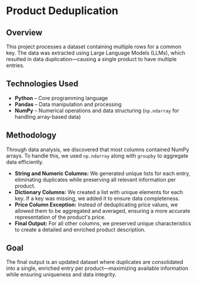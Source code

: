 # Product Deduplication

## Overview  
This project processes a dataset containing multiple rows for a common key. The data was extracted using Large Language Models (LLMs), which resulted in data duplication—causing a single product to have multiple entries.  

## Technologies Used  
- **Python** – Core programming language  
- **Pandas** – Data manipulation and processing  
- **NumPy** – Numerical operations and data structuring (`np.ndarray` for handling array-based data)  

## Methodology  
Through data analysis, we discovered that most columns contained NumPy arrays. To handle this, we used `np.ndarray` along with `groupby` to aggregate data efficiently.  

- **String and Numeric Columns:** We generated unique lists for each entry, eliminating duplicates while preserving all relevant information per product.  
- **Dictionary Columns:** We created a list with unique elements for each key. If a key was missing, we added it to ensure data completeness.  
- **Price Column Exception:** Instead of deduplicating price values, we allowed them to be aggregated and averaged, ensuring a more accurate representation of the product's price.  
- **Final Output:** For all other columns, we preserved unique characteristics to create a detailed and enriched product description.  

## Goal  
The final output is an updated dataset where duplicates are consolidated into a single, enriched entry per product—maximizing available information while ensuring uniqueness and data integrity.
